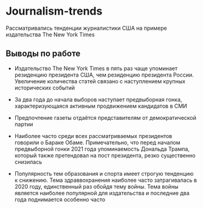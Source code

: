 # Journalism-trends
Рассматривались тенденции журналистики США на примере издательства The New York Times
## Выводы по работе

- Издательство The New York Times в пять раз чаще упоминает резиденцию президента США, чем резиденцию президента России. Увеличение количества статей связано с наступлением крупных исторических событий

- За два года до начала выборов наступает предвыборная гонка, характеризующаяся активным продвижением кандидатов в СМИ

- Предпочтение газеты отдаётся представителям от демократической партии

- Наиболее часто среди всех рассматриваемых президентов говорили о Бараке Обаме. Примечательно, что перед началом предвыборной гонки 2021 года упоминаемость Дональда Трампа, который также претендовал на пост президента, резко существенно снизилась

- Популярность тем образования и спорта имеет строгую тенденцию к снижению. Тема здраввохранения наиболее часто затрагивалась в 2020 году, единственный раз обойдя тему войны. Тема войны является наиболее популярной для издательства и последние два года поднимается особенно часто
